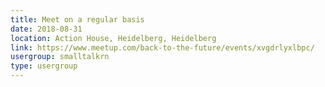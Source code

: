 ```yaml
---
title: Meet on a regular basis
date: 2018-08-31
location: Action House, Heidelberg, Heidelberg
link: https://www.meetup.com/back-to-the-future/events/xvgdrlyxlbpc/
usergroup: smalltalkrn
type: usergroup
---
```


